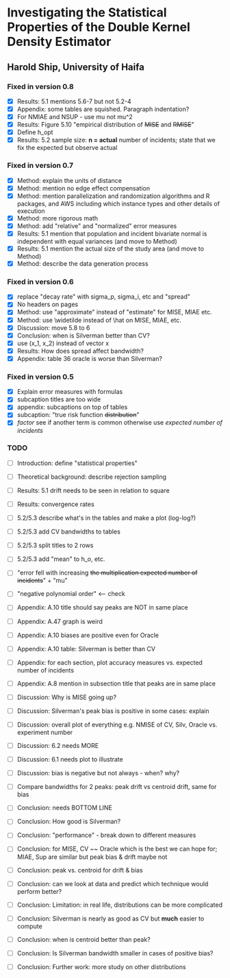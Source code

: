 # Investigating the Statistical Properties of the Double Kernel Density Estimator
## Harold Ship, University of Haifa

### Fixed in version 0.8
 - [x] Results: 5.1 mentions 5.6-7 but not 5.2-4
 - [x] Appendix: some tables are squished. Paragraph indentation?
 - [x] For NMIAE and NSUP - use mu not mu^2
 - [x] Results: Figure 5.10 "empirical distribution of <del>MISE</del> and <del>RMISE</del>"
 - [x] Define h_opt
 - [x] Results: 5.2 sample size: **n = actual** number of incidents; state that we fix the expected but observe actual

### Fixed in version 0.7
 - [x] Method: explain the units of distance
 - [x] Method: mention no edge effect compensation
 - [x] Method: mention parallelization and randomization algorithms and R packages, and AWS including which instance types and other details of execution
 - [x] Method: more rigorous math
 - [x] Method: add "relative" and "normalized" error measures
 - [x] Results: 5.1 mention that population and incident bivariate normal is independent with equal variances (and move to Method)
 - [x] Results: 5.1 mention the actual size of the study area (and move to Method)
 - [x] Method: describe the data generation process

### Fixed in version 0.6
 - [x] replace "decay rate" with sigma_p, sigma_i, etc and "spread"
 - [x] No headers on pages
 - [x] Method: use "approximate" instead of "estimate" for MISE, MIAE etc.
 - [x] Method: use \widetilde instead of \hat on MISE, MIAE, etc.
 - [x] Discussion: move 5.8 to 6
 - [x] Conclusion: when is Silverman better than CV?
 - [x] use (x_1, x_2) instead of vector x
 - [x] Results: How does spread affect bandwidth?
 - [x] Appendix: table 36 oracle is worse than Silverman?
   
### Fixed in version 0.5
 - [x] Explain error measures with formulas
 - [x] subcaption titles are too wide
 - [x] appendix: subcaptions on top of tables
 - [x] subcaption: "true risk function <del>distribution</del>"
 - [x] *factor* see if another term is common otherwise use *expected number of incidents*

### TODO

 - [ ] Introduction: define "statistical properties"
 - [ ] Theoretical background: describe rejection sampling
 - [ ] Results: 5.1 drift needs to be seen in relation to square
 - [ ] Results: convergence rates
 - [ ] 5.2/5.3 describe what's in the tables and make a plot (log-log?)
 - [ ] 5.2/5.3 add CV bandwidths to tables
 - [ ] 5.2/5.3 split titles to 2 rows
 - [ ] 5.2/5.3 add "mean" to h_o, etc.
 - [ ] "error fell with increasing <del>the multiplication expected number of incidents</del>" + "mu"
 - [ ] "negative polynomial order" <-- check
 - [ ] Appendix: A.10 title should say peaks are NOT in same place
 - [ ] Appendix: A.47 graph is weird
 - [ ] Appendix: A.10 biases are positive even for Oracle
 - [ ] Appendix: A.10 table: Silverman is better than CV
 - [ ] Appendix: for each section, plot accuracy measures vs. expected number of incidents
 - [ ] Appendix: A.8 mention in subsection title that peaks are in same place
 - [ ] Discussion: Why is MISE going up?
 - [ ] Discussion: Silverman's peak bias is positive in some cases: explain
 - [ ] Discussion: overall plot of everything e.g. NMISE of CV, Silv, Oracle vs. experiment number
 - [ ] Discussion: 6.2 needs MORE
 - [ ] Discussion: 6.1 needs plot to illustrate
 - [ ] Discussion: bias is negative but not always - when? why?
 - [ ] Compare bandwidths for 2 peaks: peak drift vs centroid drift, same for bias
 - [ ] Conclusion: needs BOTTOM LINE
 - [ ] Conclusion: How good is Silverman?
 - [ ] Conclusion: "performance" - break down to different measures
 - [ ] Conclusion: for MISE, CV ~~ Oracle which is the best we can hope for; MIAE, Sup are similar but peak bias & drift maybe not
 - [ ] Conclusion: peak vs. centroid for drift & bias
 - [ ] Conclusion: can we look at data and predict which technique would perform better?
 - [ ] Conclusion: Limitation: in real life, distributions can be more complicated
 - [ ] Conclusion: Silverman is nearly as good as CV but **much** easier to compute
 - [ ] Conclusion: when is centroid better than peak?
 - [ ] Conclusion: Is Silverman bandwidth smaller in cases of positive bias?
 - [ ] Conclusion: Further work: more study on other distributions

